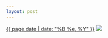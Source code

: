 ```yaml
---
layout: post
---
```


<p>
  <time><a href="/86">{{ page.date | date: "%B %e, %Y" }}</a></time>
  <a href="/86"><img src="{{ site.assets_url }}/86-640.jpg" srcset="{{ site.assets_url }}/86-1280.jpg 1280w, {{ site.assets_url }}/86-960.jpg 960w, {{ site.assets_url }}/86-640.jpg 640w, {{ site.assets_url }}/86-320.jpg 320w" sizes="(min-width: 700px) 50vw, calc(100vw - 2rem)" /></a>
</p>
